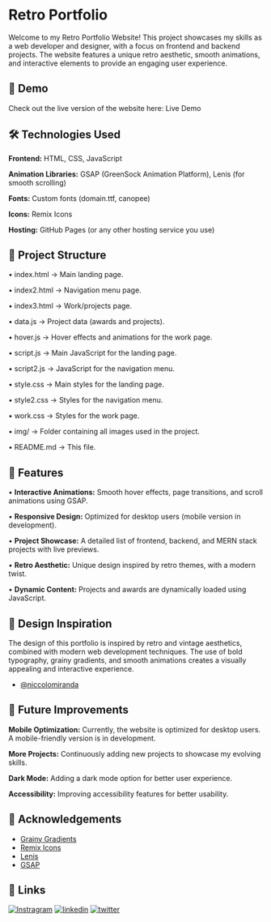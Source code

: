 
# Retro Portfolio

Welcome to my Retro Portfolio Website! This project showcases my skills as a web developer and designer, with a focus on frontend and backend projects. The website features a unique retro aesthetic, smooth animations, and interactive elements to provide an engaging user experience.




## 🚀 Demo

Check out the live version of the website here: Live Demo 



## 🛠️ Technologies Used

**Frontend:** HTML, CSS, JavaScript

**Animation Libraries:** GSAP (GreenSock Animation Platform), Lenis (for smooth scrolling)

**Fonts:** Custom fonts (domain.ttf, canopee)

**Icons:** Remix Icons

**Hosting:** GitHub Pages (or any other hosting service you use)


## 📁 Project Structure

• index.html   → Main landing page.

• index2.html  → Navigation menu page.

• index3.html         → Work/projects page.

• data.js              → Project data (awards and projects).

• hover.js    → Hover effects and animations for the work page.

• script.js            → Main JavaScript for the landing page.

• script2.js           → JavaScript for the navigation menu.

• style.css            → Main styles for the landing page.

• style2.css          → Styles for the navigation menu.

• work.css             → Styles for the work page.

• img/        → Folder containing all images used in the project.

• README.md            → This file.
## 🌟 Features

• **Interactive Animations:** Smooth hover effects, page transitions, and scroll animations using GSAP.

• **Responsive Design:** Optimized for desktop users (mobile version in development).

• **Project Showcase:** A detailed list of frontend, backend, and MERN stack projects with live previews.

• **Retro Aesthetic:** Unique design inspired by retro themes, with a modern twist.

• **Dynamic Content:** Projects and awards are dynamically loaded using JavaScript.
## 🎨 Design Inspiration

The design of this portfolio is inspired by retro and vintage aesthetics, combined with modern web development techniques. The use of bold typography, grainy gradients, and smooth animations creates a visually appealing and interactive experience.


- [@niccolomiranda](https://www.niccolomiranda.com/)


## 🚧 Future Improvements

**Mobile Optimization:** Currently, the website is optimized for desktop users. A mobile-friendly version is in development.

**More Projects:** Continuously adding new projects to showcase my evolving skills.

**Dark Mode:** Adding a dark mode option for better user experience.

**Accessibility:** Improving accessibility features for better usability.
## 🙏 Acknowledgements

 - [Grainy Gradients](https://grainy-gradients.vercel.app/noise.svg)
 - [Remix Icons](https://cdn.jsdelivr.net/npm/remixicon@3.2.0/fonts/remixicon.css)
 - [Lenis](https://unpkg.com/lenis@1.1.22/dist/lenis.min.js)
  - [GSAP](https://cdnjs.cloudflare.com/ajax/libs/gsap/3.11.5/gsap.min.jst)






## 🔗 Links
[![Instragram](https://img.shields.io/badge/Instragram-000?style=for-the-badge&logo=ko-fi&logoColor=white)](https://www.instagram.com/wrong_advisor42/)
[![linkedin](https://img.shields.io/badge/linkedin-0A66C2?style=for-the-badge&logo=linkedin&logoColor=white)](https://www.linkedin.com/in/arkyadeep-pal-a62b83283)
[![twitter](https://img.shields.io/badge/twitter-1DA1F2?style=for-the-badge&logo=twitter&logoColor=white)](https://x.com/ArkyadeepP61951)

